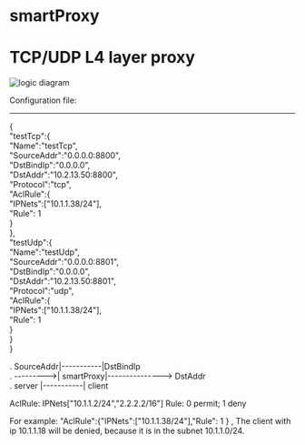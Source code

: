 # smartProxy
TCP/UDP L4 layer proxy
=====================
![logic diagram](https://github.com/chaoyujiang/style-pictures/blob/master/smartProxy.jpg)


Configuration file:
___________________
{  
        "testTcp":{  
        "Name":"testTcp",  
        "SourceAddr":"0.0.0.0:8800",  
        "DstBindIp":"0.0.0.0",  
        "DstAddr":"10.2.13.50:8800",  
        "Protocol":"tcp",  
        "AclRule":{  
                     "IPNets":["10.1.1.38/24"],  
                     "Rule": 1   
        }     
    },    
    "testUdp":{  
        "Name":"testUdp",  
        "SourceAddr":"0.0.0.0:8801",  
        "DstBindIp":"0.0.0.0",  
        "DstAddr":"10.2.13.50:8801",  
        "Protocol":"udp",  
        "AclRule":{  
                     "IPNets":["10.1.1.38/24"],  
                     "Rule": 1     
        }       
    }       
}  

  
.  SourceAddr|-----------|DstBindIp         
.  --------->| smartProxy|---------------> DstAddr  
.     server |-----------| client  
  
AclRule: IPNets["10.1.1.2/24","2.2.2.2/16"]  Rule: 0 permit; 1 deny  

For example: "AclRule":{"IPNets":["10.1.1.38/24"],"Rule": 1 } , The client with ip 10.1.1.18 will be denied, because it is in the subnet 10.1.1.0/24.    
 
